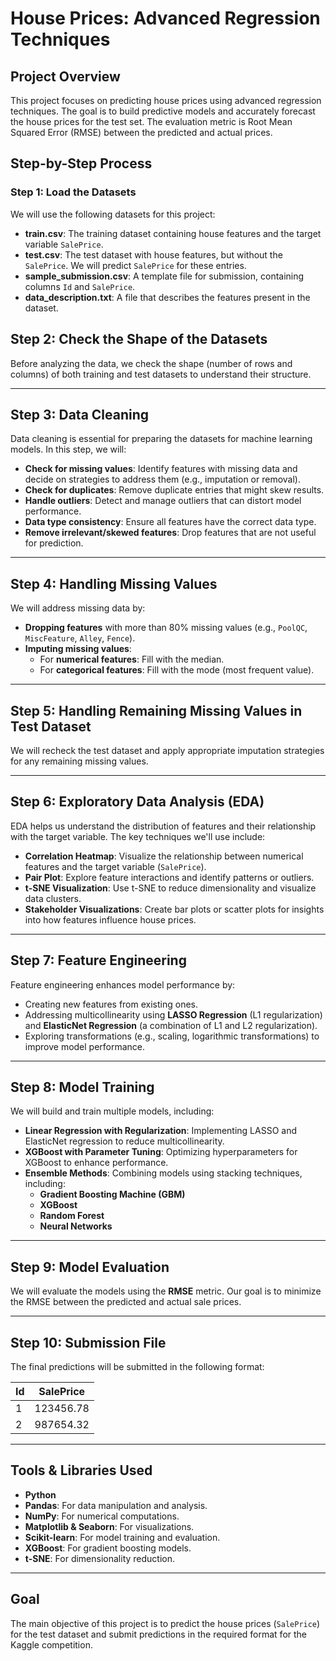 # House Prices: Advanced Regression Techniques

## Project Overview
This project focuses on predicting house prices using advanced regression techniques. The goal is to build predictive models and accurately forecast the house prices for the test set. The evaluation metric is Root Mean Squared Error (RMSE) between the predicted and actual prices.

## Step-by-Step Process

### Step 1: Load the Datasets
We will use the following datasets for this project:

- **train.csv**: The training dataset containing house features and the target variable `SalePrice`.
- **test.csv**: The test dataset with house features, but without the `SalePrice`. We will predict `SalePrice` for these entries.
- **sample_submission.csv**: A template file for submission, containing columns `Id` and `SalePrice`.
- **data_description.txt**: A file that describes the features present in the dataset.

## Step 2: Check the Shape of the Datasets
Before analyzing the data, we check the shape (number of rows and columns) of both training and test datasets to understand their structure.

---

## Step 3: Data Cleaning
Data cleaning is essential for preparing the datasets for machine learning models. In this step, we will:

- **Check for missing values**: Identify features with missing data and decide on strategies to address them (e.g., imputation or removal).
- **Check for duplicates**: Remove duplicate entries that might skew results.
- **Handle outliers**: Detect and manage outliers that can distort model performance.
- **Data type consistency**: Ensure all features have the correct data type.
- **Remove irrelevant/skewed features**: Drop features that are not useful for prediction.

---

## Step 4: Handling Missing Values
We will address missing data by:

- **Dropping features** with more than 80% missing values (e.g., `PoolQC`, `MiscFeature`, `Alley`, `Fence`).
- **Imputing missing values**:
  - For **numerical features**: Fill with the median.
  - For **categorical features**: Fill with the mode (most frequent value).

---

## Step 5: Handling Remaining Missing Values in Test Dataset
We will recheck the test dataset and apply appropriate imputation strategies for any remaining missing values.

---

## Step 6: Exploratory Data Analysis (EDA)
EDA helps us understand the distribution of features and their relationship with the target variable. The key techniques we'll use include:

- **Correlation Heatmap**: Visualize the relationship between numerical features and the target variable (`SalePrice`).
- **Pair Plot**: Explore feature interactions and identify patterns or outliers.
- **t-SNE Visualization**: Use t-SNE to reduce dimensionality and visualize data clusters.
- **Stakeholder Visualizations**: Create bar plots or scatter plots for insights into how features influence house prices.

---

## Step 7: Feature Engineering
Feature engineering enhances model performance by:

- Creating new features from existing ones.
- Addressing multicollinearity using **LASSO Regression** (L1 regularization) and **ElasticNet Regression** (a combination of L1 and L2 regularization).
- Exploring transformations (e.g., scaling, logarithmic transformations) to improve model performance.

---

## Step 8: Model Training
We will build and train multiple models, including:

- **Linear Regression with Regularization**: Implementing LASSO and ElasticNet regression to reduce multicollinearity.
- **XGBoost with Parameter Tuning**: Optimizing hyperparameters for XGBoost to enhance performance.
- **Ensemble Methods**: Combining models using stacking techniques, including:
  - **Gradient Boosting Machine (GBM)**
  - **XGBoost**
  - **Random Forest**
  - **Neural Networks**

---

## Step 9: Model Evaluation
We will evaluate the models using the **RMSE** metric. Our goal is to minimize the RMSE between the predicted and actual sale prices.

---

## Step 10: Submission File
The final predictions will be submitted in the following format:

| Id  | SalePrice  |
| --- | ---------- |
| 1   | 123456.78  |
| 2   | 987654.32  |

---

## Tools & Libraries Used
- **Python**
- **Pandas**: For data manipulation and analysis.
- **NumPy**: For numerical computations.
- **Matplotlib & Seaborn**: For visualizations.
- **Scikit-learn**: For model training and evaluation.
- **XGBoost**: For gradient boosting models.
- **t-SNE**: For dimensionality reduction.

---

## Goal
The main objective of this project is to predict the house prices (`SalePrice`) for the test dataset and submit predictions in the required format for the Kaggle competition.



